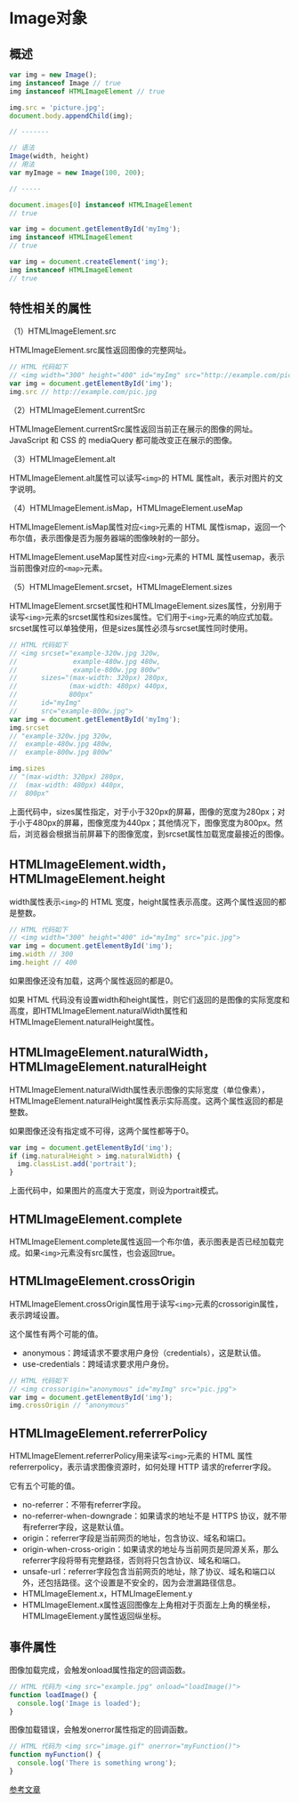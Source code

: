 # Image对象

## 概述

```js
var img = new Image();
img instanceof Image // true
img instanceof HTMLImageElement // true

img.src = 'picture.jpg';
document.body.appendChild(img);

// -------

// 语法
Image(width, height)
// 用法
var myImage = new Image(100, 200);

// -----

document.images[0] instanceof HTMLImageElement
// true

var img = document.getElementById('myImg');
img instanceof HTMLImageElement
// true

var img = document.createElement('img');
img instanceof HTMLImageElement
// true
```

## 特性相关的属性
（1）HTMLImageElement.src

HTMLImageElement.src属性返回图像的完整网址。
```js
// HTML 代码如下
// <img width="300" height="400" id="myImg" src="http://example.com/pic.jpg">
var img = document.getElementById('img');
img.src // http://example.com/pic.jpg
```
（2）HTMLImageElement.currentSrc

HTMLImageElement.currentSrc属性返回当前正在展示的图像的网址。JavaScript 和 CSS 的 mediaQuery 都可能改变正在展示的图像。

（3）HTMLImageElement.alt

HTMLImageElement.alt属性可以读写`<img>`的 HTML 属性alt，表示对图片的文字说明。

（4）HTMLImageElement.isMap，HTMLImageElement.useMap

HTMLImageElement.isMap属性对应`<img>`元素的 HTML 属性ismap，返回一个布尔值，表示图像是否为服务器端的图像映射的一部分。

HTMLImageElement.useMap属性对应`<img>`元素的 HTML 属性usemap，表示当前图像对应的`<map>`元素。

（5）HTMLImageElement.srcset，HTMLImageElement.sizes

HTMLImageElement.srcset属性和HTMLImageElement.sizes属性，分别用于读写`<img>`元素的srcset属性和sizes属性。它们用于`<img>`元素的响应式加载。srcset属性可以单独使用，但是sizes属性必须与srcset属性同时使用。
```js
// HTML 代码如下
// <img srcset="example-320w.jpg 320w,
//              example-480w.jpg 480w,
//              example-800w.jpg 800w"
//      sizes="(max-width: 320px) 280px,
//             (max-width: 480px) 440px,
//             800px"
//      id="myImg"
//      src="example-800w.jpg">
var img = document.getElementById('myImg');
img.srcset
// "example-320w.jpg 320w,
//  example-480w.jpg 480w,
//  example-800w.jpg 800w"

img.sizes
// "(max-width: 320px) 280px,
//  (max-width: 480px) 440px,
//  800px"
```
上面代码中，sizes属性指定，对于小于320px的屏幕，图像的宽度为280px；对于小于480px的屏幕，图像宽度为440px；其他情况下，图像宽度为800px。然后，浏览器会根据当前屏幕下的图像宽度，到srcset属性加载宽度最接近的图像。

## HTMLImageElement.width，HTMLImageElement.height
width属性表示`<img>`的 HTML 宽度，height属性表示高度。这两个属性返回的都是整数。
```js
// HTML 代码如下
// <img width="300" height="400" id="myImg" src="pic.jpg">
var img = document.getElementById('img');
img.width // 300
img.height // 400
```
如果图像还没有加载，这两个属性返回的都是0。

如果 HTML 代码没有设置width和height属性，则它们返回的是图像的实际宽度和高度，即HTMLImageElement.naturalWidth属性和HTMLImageElement.naturalHeight属性。

## HTMLImageElement.naturalWidth，HTMLImageElement.naturalHeight
HTMLImageElement.naturalWidth属性表示图像的实际宽度（单位像素），HTMLImageElement.naturalHeight属性表示实际高度。这两个属性返回的都是整数。

如果图像还没有指定或不可得，这两个属性都等于0。
```js
var img = document.getElementById('img');
if (img.naturalHeight > img.naturalWidth) {
  img.classList.add('portrait');
}
```
上面代码中，如果图片的高度大于宽度，则设为portrait模式。

## HTMLImageElement.complete
HTMLImageElement.complete属性返回一个布尔值，表示图表是否已经加载完成。如果`<img>`元素没有src属性，也会返回true。

## HTMLImageElement.crossOrigin
HTMLImageElement.crossOrigin属性用于读写`<img>`元素的crossorigin属性，表示跨域设置。

这个属性有两个可能的值。

- anonymous：跨域请求不要求用户身份（credentials），这是默认值。
- use-credentials：跨域请求要求用户身份。

```js
// HTML 代码如下
// <img crossorigin="anonymous" id="myImg" src="pic.jpg">
var img = document.getElementById('img');
img.crossOrigin // "anonymous"
```

## HTMLImageElement.referrerPolicy
HTMLImageElement.referrerPolicy用来读写`<img>`元素的 HTML 属性referrerpolicy，表示请求图像资源时，如何处理 HTTP 请求的referrer字段。

它有五个可能的值。

- no-referrer：不带有referrer字段。
- no-referrer-when-downgrade：如果请求的地址不是 HTTPS 协议，就不带有referrer字段，这是默认值。
- origin：referrer字段是当前网页的地址，包含协议、域名和端口。
- origin-when-cross-origin：如果请求的地址与当前网页是同源关系，那么referrer字段将带有完整路径，否则将只包含协议、域名和端口。
- unsafe-url：referrer字段包含当前网页的地址，除了协议、域名和端口以外，还包括路径。这个设置是不安全的，因为会泄漏路径信息。
- HTMLImageElement.x，HTMLImageElement.y
- HTMLImageElement.x属性返回图像左上角相对于页面左上角的横坐标，HTMLImageElement.y属性返回纵坐标。

## 事件属性
图像加载完成，会触发onload属性指定的回调函数。

```js
// HTML 代码为 <img src="example.jpg" onload="loadImage()">
function loadImage() {
  console.log('Image is loaded');
}
```
图像加载错误，会触发onerror属性指定的回调函数。
```js
// HTML 代码为 <img src="image.gif" onerror="myFunction()">
function myFunction() {
  console.log('There is something wrong');
}
```

[参考文章](http://javascript.ruanyifeng.com/dom/image.html)